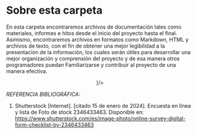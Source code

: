 # Sobre esta carpeta 

En esta carpeta encontraremos archivos de documentación tales como materiales, informes e hitos desde el inicio del proyecto hasta el final. Asimismo, encontraremos archivos en formatos como Markdown, HTML y archivos de texto, con el fin de obtener una mejor legibilidad a la presentación de la información, los cuales serán útiles para desarrollar una mejor organización y comprensión del proyecto y de esa manera otros programadores puedan Familiarizarse y contribuir al proyecto de una manera efectiva.

<p align= "center">
<img ![file](<../Imagenes/A-Carpeta-Presentación 1/file.png>)/>

</p>

*REFERENCIA BIBLIOGRÁFICA:* 

1.	Shutterstock [Internet]. [citado 15 de enero de 2024]. Encuesta en línea y lista de Foto de stock 2346433463. Disponible en: https://www.shutterstock.com/es/image-photo/online-survey-digital-form-checklist-by-2346433463
